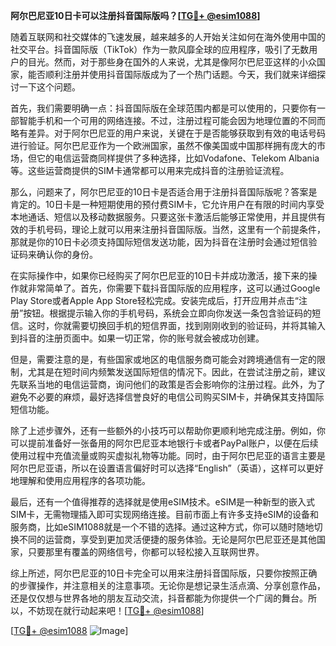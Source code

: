 **阿尔巴尼亚10日卡可以注册抖音国际版吗？[[TG💪+ @esim1088](https://t.me/s/esim1088)]**

随着互联网和社交媒体的飞速发展，越来越多的人开始关注如何在海外使用中国的社交平台。抖音国际版（TikTok）作为一款风靡全球的应用程序，吸引了无数用户的目光。然而，对于那些身在国外的人来说，尤其是像阿尔巴尼亚这样的小众国家，能否顺利注册并使用抖音国际版成为了一个热门话题。今天，我们就来详细探讨一下这个问题。

首先，我们需要明确一点：抖音国际版在全球范围内都是可以使用的，只要你有一部智能手机和一个可用的网络连接。不过，注册过程可能会因为地理位置的不同而略有差异。对于阿尔巴尼亚的用户来说，关键在于是否能够获取到有效的电话号码进行验证。阿尔巴尼亚作为一个欧洲国家，虽然不像美国或中国那样拥有庞大的市场，但它的电信运营商同样提供了多种选择，比如Vodafone、Telekom Albania等。这些运营商提供的SIM卡通常都可以用来完成抖音的注册验证流程。

那么，问题来了，阿尔巴尼亚的10日卡是否适合用于注册抖音国际版呢？答案是肯定的。10日卡是一种短期使用的预付费SIM卡，它允许用户在有限的时间内享受本地通话、短信以及移动数据服务。只要这张卡激活后能够正常使用，并且提供有效的手机号码，理论上就可以用来注册抖音国际版。当然，这里有一个前提条件，那就是你的10日卡必须支持国际短信发送功能，因为抖音在注册时会通过短信验证码来确认你的身份。

在实际操作中，如果你已经购买了阿尔巴尼亚的10日卡并成功激活，接下来的操作就非常简单了。首先，你需要下载抖音国际版的应用程序，这可以通过Google Play Store或者Apple App Store轻松完成。安装完成后，打开应用并点击“注册”按钮。根据提示输入你的手机号码，系统会立即向你发送一条包含验证码的短信。这时，你就需要切换回手机的短信界面，找到刚刚收到的验证码，并将其输入到抖音的注册页面中。如果一切正常，你的账号就会被成功创建。

但是，需要注意的是，有些国家或地区的电信服务商可能会对跨境通信有一定的限制，尤其是在短时间内频繁发送国际短信的情况下。因此，在尝试注册之前，建议先联系当地的电信运营商，询问他们的政策是否会影响你的注册过程。此外，为了避免不必要的麻烦，最好选择信誉良好的电信公司购买SIM卡，并确保其支持国际短信功能。

除了上述步骤外，还有一些额外的小技巧可以帮助你更顺利地完成注册。例如，你可以提前准备好一张备用的阿尔巴尼亚本地银行卡或者PayPal账户，以便在后续使用过程中充值流量或购买虚拟礼物等功能。同时，由于阿尔巴尼亚的语言主要是阿尔巴尼亚语，所以在设置语言偏好时可以选择“English”（英语），这样可以更好地理解和使用应用程序的各项功能。

最后，还有一个值得推荐的选择就是使用eSIM技术。eSIM是一种新型的嵌入式SIM卡，无需物理插入即可实现网络连接。目前市面上有许多支持eSIM的设备和服务商，比如eSIM1088就是一个不错的选择。通过这种方式，你可以随时随地切换不同的运营商，享受到更加灵活便捷的服务体验。无论是阿尔巴尼亚还是其他国家，只要那里有覆盖的网络信号，你都可以轻松接入互联网世界。

综上所述，阿尔巴尼亚的10日卡完全可以用来注册抖音国际版，只要你按照正确的步骤操作，并注意相关的注意事项。无论你是想记录生活点滴、分享创意作品，还是仅仅想与世界各地的朋友互动交流，抖音都能为你提供一个广阔的舞台。所以，不妨现在就行动起来吧！[[TG💪+ @esim1088](https://t.me/s/esim1088)]

[[TG💪+ @esim1088](https://t.me/s/esim1088) ![Image](https://i.postimg.cc/4NQfJmqS/Snipaste-2025-05-13-00-14-12.png)]